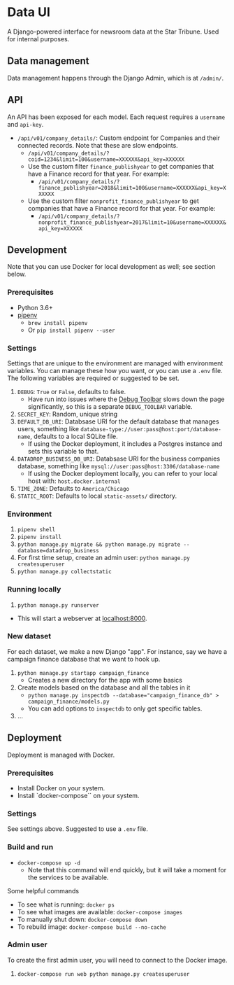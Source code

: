 # Data UI

A Django-powered interface for newsroom data at the Star Tribune. Used for internal purposes.

## Data management

Data management happens through the Django Admin, which is at `/admin/`.

## API

An API has been exposed for each model. Each request requires a `username` and `api-key`.

- `/api/v01/company_details/`: Custom endpoint for Companies and their connected records. Note that these are slow endpoints.
  - `/api/v01/company_details/?coid=1234&limit=100&username=XXXXXX&api_key=XXXXXX`
  - Use the custom filter `finance_publishyear` to get companies that have a Finance record for that year. For example:
    - `/api/v01/company_details/?finance_publishyear=2018&limit=100&username=XXXXXX&api_key=XXXXXX`
  - Use the custom filter `nonprofit_finance_publishyear` to get companies that have a Finance record for that year. For example:
    - `/api/v01/company_details/?nonprofit_finance_publishyear=2017&limit=10&username=XXXXXX&api_key=XXXXXX`

## Development

Note that you can use Docker for local development as well; see section below.

### Prerequisites

- Python 3.6+
- [pipenv](https://docs.pipenv.org/)
  - `brew install pipenv`
  - Or `pip install pipenv --user`

### Settings

Settings that are unique to the environment are managed with environment variables. You can manage these how you want, or you can use a `.env` file. The following variables are required or suggested to be set.

1.  `DEBUG`: `True` or `False`, defaults to false.
    - Have run into issues where the [Debug Toolbar](https://github.com/jazzband/django-debug-toolbar) slows down the page significantly, so this is a separate `DEBUG_TOOLBAR` variable.
1.  `SECRET_KEY`: Random, unique string
1.  `DEFAULT_DB_URI`: Databsase URI for the default database that manages users, something like `database-type://user:pass@host:port/database-name`, defaults to a local SQLite file.
    - If using the Docker deployment, it includes a Postgres instance and sets this variable to that.
1.  `DATADROP_BUSINESS_DB_URI`: Databsase URI for the business companies database, something like `mysql://user:pass@host:3306/database-name`
    - If using the Docker deployment locally, you can refer to your local host with: `host.docker.internal`
1.  `TIME_ZONE`: Defaults to `America/Chicago`
1.  `STATIC_ROOT`: Defaults to local `static-assets/` directory.

### Environment

1.  `pipenv shell`
1.  `pipenv install`
1.  `python manage.py migrate && python manage.py migrate --database=datadrop_business`
1.  For first time setup, create an admin user: `python manage.py createsuperuser`
1.  `python manage.py collectstatic`

### Running locally

1.  `python manage.py runserver`

- This will start a webserver at [localhost:8000](http://127.0.0.1:8000/).

### New dataset

For each dataset, we make a new Django "app". For instance, say we have a campaign finance database that we want to hook up.

1.  `python manage.py startapp campaign_finance`
    - Creates a new directory for the app with some basics
1.  Create models based on the database and all the tables in it
    - `python manage.py inspectdb --database="campaign_finance_db" > campaign_finance/models.py`
    - You can add options to `inspectdb` to only get specific tables.
1.  ...

## Deployment

Deployment is managed with Docker.

### Prerequisites

- Install Docker on your system.
- Install `docker-compose`` on your system.

### Settings

See settings above. Suggested to use a `.env` file.

### Build and run

- `docker-compose up -d`
  - Note that this command will end quickly, but it will take a moment for the services to be available.

Some helpful commands

- To see what is running: `docker ps`
- To see what images are available: `docker-compose images`
- To manually shut down: `docker-compose down`
- To rebuild image: `docker-compose build --no-cache`

### Admin user

To create the first admin user, you will need to connect to the Docker image.

1.  `docker-compose run web python manage.py createsuperuser`
